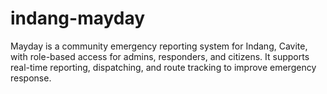 # indang-mayday
Mayday is a community emergency reporting system for Indang, Cavite, with role-based access for admins, responders, and citizens. It supports real-time reporting, dispatching, and route tracking to improve emergency response.
